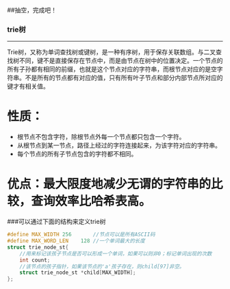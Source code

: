 ##抽空，完成吧！

### trie树
------
Trie树，又称为单词查找树或键树，是一种有序树，用于保存关联数组。与二叉查找树不同，键不是直接保存在节点中，而是由节点在树中的位置决定。一个节点的所有子孙都有相同的前缀，也就是这个节点对应的字符串，而根节点对应的是空字符串。不是所有的节点都有对应的值，只有所有叶子节点和部分内部节点所对应的键才有相关值。
# 性质：
* 根节点不包含字符，除根节点外每一个节点都只包含一个字符。
* 从根节点到某一节点，路径上经过的字符连接起来，为该字符对应的字符串。
* 每个节点的所有子节点包含的字符都不相同。
# 优点：最大限度地减少无谓的字符串的比较，查询效率比哈希表高。

###可以通过下面的结构来定义trie树
```c
#define MAX_WIDTH 256 		//节点可以是所有ASCII码
#define MAX_WORD_LEN	128	//一个单词最大的长度
struct trie_node_st{
	//用来标记该孩子节点是否可以形成一个单词，如果可以则非0；标记单词出现的次数
	int count; 
	//该节点的孩子指针，如果该节点的'a'孩子存在，则child[97]非空。
	struct trie_node_st *child[MAX_WIDTH];
};
```
